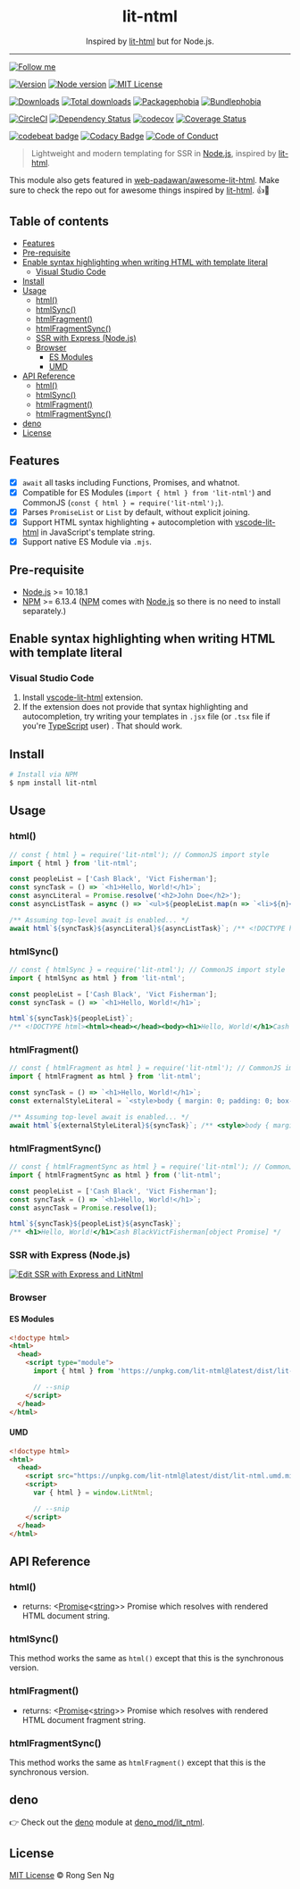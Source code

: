 <div align="center" style="text-align: center;">
  <h1 style="border-bottom: none;">lit-ntml</h1>

  <p>Inspired by <a href="https://github.com/PolymerLabs/lit-html" target="_blank" rel="noopener">lit-html</a> but for Node.js.</p>
</div>

<hr />

[![Follow me][follow-me-badge]][follow-me-url]

[![Version][version-badge]][version-url]
[![Node version][node-version-badge]][node-version-url]
[![MIT License][mit-license-badge]][mit-license-url]

[![Downloads][downloads-badge]][downloads-url]
[![Total downloads][total-downloads-badge]][downloads-url]
[![Packagephobia][packagephobia-badge]][packagephobia-url]
[![Bundlephobia][bundlephobia-badge]][bundlephobia-url]

[![CircleCI][circleci-badge]][circleci-url]
[![Dependency Status][daviddm-badge]][daviddm-url]
[![codecov][codecov-badge]][codecov-url]
[![Coverage Status][coveralls-badge]][coveralls-url]

[![codebeat badge][codebeat-badge]][codebeat-url]
[![Codacy Badge][codacy-badge]][codacy-url]
[![Code of Conduct][coc-badge]][coc-url]

> Lightweight and modern templating for SSR in [Node.js][nodejs-url], inspired by [lit-html][lit-html-url].

This module also gets featured in [web-padawan/awesome-lit-html][web-padawan-awesome-lit-html-url]. Make sure to check the repo out for awesome things inspired by [lit-html][lit-html-url]. 👍💯

## Table of contents <!-- omit in toc -->

- [Features](#features)
- [Pre-requisite](#pre-requisite)
- [Enable syntax highlighting when writing HTML with template literal](#enable-syntax-highlighting-when-writing-html-with-template-literal)
  - [Visual Studio Code](#visual-studio-code)
- [Install](#install)
- [Usage](#usage)
  - [html()](#html)
  - [htmlSync()](#htmlsync)
  - [htmlFragment()](#htmlfragment)
  - [htmlFragmentSync()](#htmlfragmentsync)
  - [SSR with Express (Node.js)](#ssr-with-express-nodejs)
  - [Browser](#browser)
    - [ES Modules](#es-modules)
    - [UMD](#umd)
- [API Reference](#api-reference)
  - [html()](#html-1)
  - [htmlSync()](#htmlsync-1)
  - [htmlFragment()](#htmlfragment-1)
  - [htmlFragmentSync()](#htmlfragmentsync-1)
- [deno](#deno)
- [License](#license)

## Features

- [x] `await` all tasks including Functions, Promises, and whatnot.
- [x] Compatible for ES Modules (`import { html } from 'lit-ntml'`) and CommonJS (`const { html } = require('lit-ntml');`).
- [x] Parses `PromiseList` or `List` by default, without explicit joining.
- [x] Support HTML syntax highlighting + autocompletion with [vscode-lit-html][vscode-lit-html-url] in JavaScript's template string.
- [x] Support native ES Module via `.mjs`.

## Pre-requisite

- [Node.js][nodejs-url] >= 10.18.1
- [NPM][npm-url] >= 6.13.4 ([NPM][npm-url] comes with [Node.js][nodejs-url] so there is no need to install separately.)

## Enable syntax highlighting when writing HTML with template literal

### Visual Studio Code

1. Install [vscode-lit-html][vscode-lit-html-url] extension.
2. If the extension does not provide that syntax highlighting and autocompletion, try writing your templates in `.jsx` file (or `.tsx` file if you're [TypeScript][typescript-url] user) . That should work.

## Install

```sh
# Install via NPM
$ npm install lit-ntml
```

## Usage

### html()

```ts
// const { html } = require('lit-ntml'); // CommonJS import style
import { html } from 'lit-ntml';

const peopleList = ['Cash Black', 'Vict Fisherman'];
const syncTask = () => `<h1>Hello, World!</h1>`;
const asyncLiteral = Promise.resolve('<h2>John Doe</h2>');
const asyncListTask = async () => `<ul>${peopleList.map(n => `<li>${n}</li>`)}</ul>`;

/** Assuming top-level await is enabled... */
await html`${syncTask}${asyncLiteral}${asyncListTask}`; /** <!DOCTYPE html><html><head></head><body><h1>Hello, World!</h1><h2>John Doe</h2><ul><li>Cash Black</li><li>Vict Fisherman</li></ul></body></html> */
```

### htmlSync()

```ts
// const { htmlSync } = require('lit-ntml'); // CommonJS import style
import { htmlSync as html } from 'lit-ntml';

const peopleList = ['Cash Black', 'Vict Fisherman'];
const syncTask = () => `<h1>Hello, World!</h1>`;

html`${syncTask}${peopleList}`;
/** <!DOCTYPE html><html><head></head><body><h1>Hello, World!</h1>Cash BlackVictFisherman[object Promise]</body></html> */
```

### htmlFragment()

```ts
// const { htmlFragment as html } = require('lit-ntml'); // CommonJS import style
import { htmlFragment as html } from 'lit-ntml';

const syncTask = () => `<h1>Hello, World!</h1>`;
const externalStyleLiteral = `<style>body { margin: 0; padding: 0; box-sizing: border-box; }</style>`;

/** Assuming top-level await is enabled... */
await html`${externalStyleLiteral}${syncTask}`; /** <style>body { margin: 0; padding: 0; box-sizing: border-box; }</style><h1>Hello, World!</h1> */
```

### htmlFragmentSync()

```ts
// const { htmlFragmentSync as html } = require('lit-ntml'); // CommonJS import style
import { htmlFragmentSync as html } from ('lit-ntml';

const peopleList = ['Cash Black', 'Vict Fisherman'];
const syncTask = () => `<h1>Hello, World!</h1>`;
const asyncTask = Promise.resolve(1);

html`${syncTask}${peopleList}${asyncTask}`;
/** <h1>Hello, World!</h1>Cash BlackVictFisherman[object Promise] */
```

### SSR with Express (Node.js)

[![Edit SSR with Express and LitNtml](https://codesandbox.io/static/img/play-codesandbox.svg)](https://codesandbox.io/s/ssr-with-express-and-litntml-4tbv9?fontsize=14)

### Browser

#### ES Modules

```html
<!doctype html>
<html>
  <head>
    <script type="module">
      import { html } from 'https://unpkg.com/lit-ntml@latest/dist/lit-ntml.min.js';

      // --snip
    </script>
  </head>
</html>
```

#### UMD

```html
<!doctype html>
<html>
  <head>
    <script src="https://unpkg.com/lit-ntml@latest/dist/lit-ntml.umd.min.js"></script>
    <script>
      var { html } = window.LitNtml;

      // --snip
    </script>
  </head>
</html>
```

## API Reference

### html()

- returns: <[Promise][promise-mdn-url]&lt;[string][string-mdn-url]&gt;> Promise which resolves with rendered HTML document string.

### htmlSync()

This method works the same as `html()` except that this is the synchronous version.

### htmlFragment()

- returns: <[Promise][promise-mdn-url]&lt;[string][string-mdn-url]&gt;> Promise which resolves with rendered HTML document fragment string.

### htmlFragmentSync()

This method works the same as `htmlFragment()` except that this is the synchronous version.

## deno

👉 Check out the [deno] module at [deno_mod/lit_ntml].

## License

[MIT License](https://motss.mit-license.org) © Rong Sen Ng

<!-- References -->
[nodejs-url]: https://nodejs.org
[lit-html-url]: https://github.com/PolymerLabs/lit-html
[npm-url]: https://www.npmjs.com
[parse5-url]: https://www.npmjs.com/package/parse5
[pretty-url]: https://www.npmjs.com/package/pretty
[vscode-lit-html-url]: https://github.com/mjbvz/vscode-lit-html
[typescript-url]: https://github.com/Microsoft/TypeScript
[htmlminifier-url]: https://github.com/kangax/html-minifier
[htmlminifier-flags-url]: https://github.com/kangax/html-minifier#options-quick-reference
[pretty-flag-url]: https://github.com/jonschlinkert/pretty#ocd
[web-padawan-awesome-lit-html-url]:
 https://github.com/web-padawan/awesome-lit-html
[deno]: https://github.com/denoland/deno
[deno_mod/lit_ntml]: https://github.com/motss/deno_mod/tree/master/lit_ntml

[parse-promiselist-or-list-url]: #parse-promiselist-or-list
[ntmlopts-url]: #ntmlopts
[default-minify-options-url]: #default_minify_options

<!-- MDN -->
[map-mdn-url]: https://developer.mozilla.org/en-US/docs/Web/JavaScript/Reference/Global_Objects/Map
[string-mdn-url]: https://developer.mozilla.org/en-US/docs/Web/JavaScript/Reference/Global_Objects/String
[object-mdn-url]: https://developer.mozilla.org/en-US/docs/Web/JavaScript/Reference/Global_Objects/Object
[number-mdn-url]: https://developer.mozilla.org/en-US/docs/Web/JavaScript/Reference/Global_Objects/Number
[boolean-mdn-url]: https://developer.mozilla.org/en-US/docs/Web/JavaScript/Reference/Global_Objects/Boolean
[html-style-element-mdn-url]: https://developer.mozilla.org/en-US/docs/Web/API/HTMLStyleElement
[promise-mdn-url]: https://developer.mozilla.org/en-US/docs/Web/JavaScript/Reference/Global_Objects/Promise

<!-- Badges -->
[follow-me-badge]: https://flat.badgen.net/twitter/follow/igarshmyb?icon=twitter


[version-badge]: https://flat.badgen.net/npm/v/lit-ntml?icon=npm
[node-version-badge]: https://flat.badgen.net/npm/node/lit-ntml
[mit-license-badge]: https://flat.badgen.net/npm/license/lit-ntml

[downloads-badge]: https://flat.badgen.net/npm/dm/lit-ntml
[total-downloads-badge]: https://flat.badgen.net/npm/dt/lit-ntml?label=total%20downloads
[packagephobia-badge]: https://flat.badgen.net/packagephobia/install/lit-ntml
[bundlephobia-badge]: https://flat.badgen.net/bundlephobia/minzip/lit-ntml

[circleci-badge]: https://flat.badgen.net/circleci/github/motss/lit-ntml?icon=circleci
[daviddm-badge]: https://flat.badgen.net/david/dep/motss/lit-ntml
[codecov-badge]: https://flat.badgen.net/codecov/c/github/motss/lit-ntml?label=codecov&icon=codecov
[coveralls-badge]: https://flat.badgen.net/coveralls/c/github/motss/lit-ntml?label=coveralls

[codebeat-badge]: https://codebeat.co/badges/46b91b60-804d-4909-a647-1784ae283f19
[codacy-badge]: https://api.codacy.com/project/badge/Grade/bb0c739bc5144a8b80197f3fa3bb2273
[coc-badge]: https://flat.badgen.net/badge/code%20of/conduct/pink

<!-- Links -->
[follow-me-url]: https://twitter.com/igarshmyb?utm_source=github.com&amp;utm_medium=referral&amp;utm_content=motss/lit-ntml

[version-url]: https://www.npmjs.com/package/lit-ntml
[node-version-url]: https://nodejs.org/en/download
[mit-license-url]: https://github.com/motss/lit-ntml/blob/master/LICENSE

[downloads-url]: http://www.npmtrends.com/lit-ntml
[packagephobia-url]: https://packagephobia.now.sh/result?p=lit-ntml
[bundlephobia-url]: https://bundlephobia.com/result?p=lit-ntml

[circleci-url]: https://circleci.com/gh/motss/lit-ntml/tree/master
[daviddm-url]: https://david-dm.org/motss/lit-ntml
[codecov-url]: https://codecov.io/gh/motss/lit-ntml
[coveralls-url]: https://coveralls.io/github/motss/lit-ntml?branch=master

[codebeat-url]: https://codebeat.co/projects/github-com-motss-lit-ntml-master
[codacy-url]: https://www.codacy.com/app/motss/lit-ntml?utm_source=github.com&amp;utm_medium=referral&amp;utm_content=motss/lit-ntml&amp;utm_campaign=Badge_Grade
[coc-url]: https://github.com/motss/lit-ntml/blob/master/code-of-conduct.md

